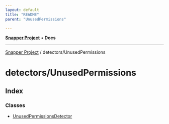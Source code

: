 ```yaml
---
layout: default
title: "README"
parent: "UnusedPermissions"

---
```

[**Snapper Project**](../../README.md) • **Docs**

***

[Snapper Project](../../README.md) / detectors/UnusedPermissions

# detectors/UnusedPermissions

## Index

### Classes

- [UnusedPermissionsDetector](classes/UnusedPermissionsDetector.md)
